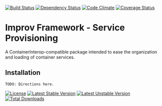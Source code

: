[![Build Status](https://travis-ci.org/improvframework/service-provisioning.svg?branch=master)](https://travis-ci.org/improvframework/service-provisioning)
[![Dependency Status](https://www.versioneye.com/user/projects/575366517757a00041b3a3e0/badge.svg?style=flat)](https://www.versioneye.com/user/projects/575366517757a00041b3a3e0)
[![Code Climate](https://codeclimate.com/github/improvframework/service-provisioning/badges/gpa.svg)](https://codeclimate.com/github/improvframework/service-provisioning)
[![Coverage Status](https://coveralls.io/repos/improvframework/service-provisioning/badge.svg?branch=master&service=github)](https://coveralls.io/github/improvframework/service-provisioning?branch=master)
<!--
[![HHVM Status](http://hhvm.h4cc.de/badge/improvframework/service-provisioning.svg)](http://hhvm.h4cc.de/package/improvframework/service-provisioning)
-->

# Improv Framework - Service Provisioning

A ContainerInterop-compatible package intended to ease the organization and loading of container services.

## Installation ##

```
TODO: Directions here.
```

[![License](https://poser.pugx.org/improvframework/service-provisioning/license)](https://packagist.org/packages/improvframework/service-provisioning)
[![Latest Stable Version](https://poser.pugx.org/improvframework/service-provisioning/v/stable)](https://packagist.org/packages/improvframework/service-provisioning)
[![Latest Unstable Version](https://poser.pugx.org/improvframework/service-provisioning/v/unstable)](https://packagist.org/packages/improvframework/service-provisioning)
[![Total Downloads](https://poser.pugx.org/improvframework/service-provisioning/downloads)](https://packagist.org/packages/improvframework/service-provisioning)
